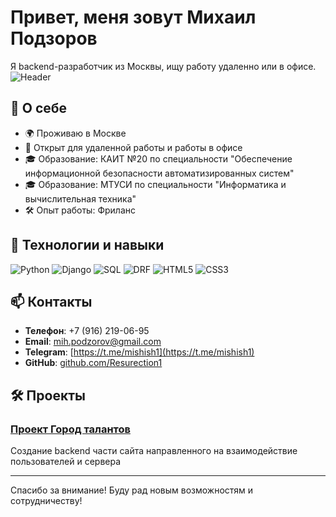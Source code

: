 # Привет, меня зовут Михаил Подзоров

Я backend-разработчик из Москвы, ищу работу удаленно или в офисе.
![Header](https://media1.tenor.com/m/SxJQcg2-UGkAAAAC/working-from.gif)
## 🚀 О себе

- 🌍 Проживаю в Москве
- 💼 Открыт для удаленной работы и работы в офисе
- 🎓 Образование: КАИТ №20  по специальности "Обеспечение информационной безопасности автоматизированных систем"
- 🎓 Образование: МТУСИ по специальности "Информатика и вычислительная техника"
- 🛠️ Опыт работы: Фриланс

## 🔧 Технологии и навыки

![Python](https://img.shields.io/badge/-Python-61DAFB?style=flat-square&logo=python)
![Django](https://img.shields.io/badge/-Django-61DAFB?style=flat-square&logo=django)
![SQL](https://img.shields.io/badge/-SQL-61DAFB?style=flat-square&logo=sql)
![DRF](https://img.shields.io/badge/django-rest-framework)
![HTML5](https://img.shields.io/badge/-HTML5-E34F26?style=flat-square&logo=html5&logoColor=white)
![CSS3](https://img.shields.io/badge/-CSS3-1572B6?style=flat-square&logo=css3)

## 📫 Контакты

- **Телефон**: +7 (916) 219-06-95 
- **Email**: [mih.podzorov@gmail.com](mailto:mih.podzorov@gmail.com)
- **Telegram**: [https://t.me/mishish1](https://t.me/mishish1)
- **GitHub**: [github.com/Resurection1](https://github.com/Resurection1)

## 🛠️ Проекты

### [Проект Город талантов](https://www.talentcity.ru/)
Создание backend части сайта направленного на взаимодействие пользователей и сервера

---

Спасибо за внимание! Буду рад новым возможностям и сотрудничеству!
